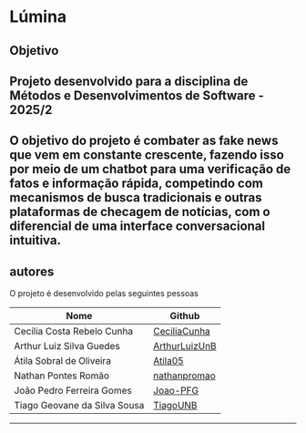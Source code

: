 # Lúmina
## Objetivo
Projeto desenvolvido para a disciplina de **Métodos e Desenvolvimentos de Software - 2025/2**
---
O objetivo do projeto é combater as fake news que vem em constante crescente, fazendo isso por meio de um chatbot para uma verificação de fatos e informação rápida, competindo com mecanismos de busca tradicionais e outras plataformas de checagem de notícias, com o diferencial de uma interface conversacional intuitiva.
---
## autores
O projeto é desenvolvido pelas seguintes pessoas

|Nome|Github|
|-----|------|
| Cecília Costa Rebelo Cunha | [CeciliaCunha](https://github.com/CeciliaCunha) |
|Arthur Luiz Silva Guedes| [ArthurLuizUnB](https://github.com/ArthurLuizUnB)|
|Átila Sobral de Oliveira| [Atila05](https://github.com/Atila05)|
|Nathan Pontes Romão| [nathanpromao](https://github.com/nathanpromao)|
|João Pedro Ferreira Gomes |[Joao-PFG](https://github.com/Joao-PFG)|
|Tiago Geovane da Silva Sousa|[TiagoUNB](https://github.com/TiagoUNB)|
------------